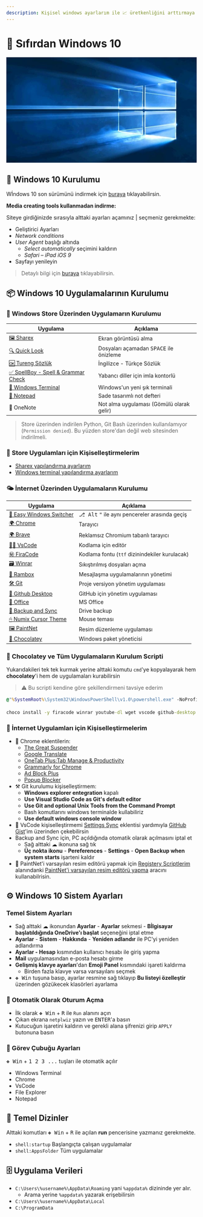 ```yaml
---
description: Kişisel windows ayarlarım ile 📈 üretkenliğini arttırmaya ne dersin?
---
```


# 🚀 Sıfırdan Windows 10

![](../../res/windows_10_pic.png)

## 👷‍ Windows 10 Kurulumu

Wİndows 10 son sürümünü indirmek için [buraya](https://www.microsoft.com/tr-tr/software-download/windows10) tıklayabilirsin.

**Media creating tools kullanmadan indirme:**

Siteye girdiğinizde sırasıyla alttaki ayarları açamınız | seçmeniz gerekmekte:

- Geliştirici Ayarları
- _Network conditions_
- _User Agent_ başlığı altında
  - _Select automatically_ seçimini kaldırın
  - _Safari – iPad iOS 9_
- Sayfayı yenileyin

> Detaylı bilgi için [buraya](https://pureinfotech.com/download-windows-10-iso-without-media-creation-tool/) tıklayabilirsin.

## 📦 Windows 10 Uygulamalarının Kurulumu

### 👜 Windows Store Üzerinden Uygulamarın Kurulumu

| Uygulama                                                                                                                                                                       | Açıklama                                         |
| ------------------------------------------------------------------------------------------------------------------------------------------------------------------------------ | ------------------------------------------------ |
| [🖼 Sharex](https://www.microsoft.com/tr-tr/p/sharex/9nblggh4z1sp?activetab=pivot%3Aoverviewtab)                                                                               | Ekran görüntüsü alma                             |
| [🔍 Quick Look](https://www.microsoft.com/tr-tr/p/quicklook/9nv4bs3l1h4s?activetab=pivot:overviewtab)                                                                          | Dosyaları açamadan <kbd>SPACE</kbd> ile önizleme |
| [🆗 Tureng Sözlük](https://www.microsoft.com/tr-tr/p/tureng-sozluk/9wzdncrfjb1g?utm_source=AppAgg.com&utm_medium=AppAgg&utm_campaign=AppAgg&rtc=1&activetab=pivot:overviewtab) | İngilizce - Türkçe Sözlük                        |
| [✅ SpellBoy - Spell & Grammar Check](https://www.microsoft.com/tr-tr/p/spellboy-spell-grammar-check/9nc12crwc360?activetab=pivot:overviewtab)                                  | Yabancı diller için imla kontorlü                |
| [🖤 Windows Terminal](https://www.microsoft.com/tr-tr/p/windows-terminal-preview/9n0dx20hk701?activetab=pivot:overviewtab)                                                     | Windows'un yeni şık terminali                    |
| [📝 Notepad](https://www.microsoft.com/tr-tr/p/notepad/9n7lrq8p8pd5?activetab=pivot:overviewtab)                                                                               | Sade tasarımlı not defteri                       |
| 📔 OneNote                                                                                                                                                                     | Not alma uygulaması (Gömülü olarak gelir)        |

> Store üzerinden indirilen Python, Git Bash üzerinden kullanılamıyor (`Permission denied`). Bu yüzden store'dan değil web sitesinden indirilmeli. 

### 🤸‍ Store Uygulamları için Kişiselleştirmelerim

- [Sharex yapılandırma ayarlarım](https://drive.google.com/uc?id=18qJhuV9gOZYnRBdKklEA0UmMnwyJO8xV)
- [Windows terminal yapılandırma ayarlarım](https://gist.github.com/yedhrab/748ed0216864c3ea0dea224d988c97cb)

### 🌤 İnternet Üzerinden Uygulamaların Kurulumu

| Uygulama                                                                                  | Açıklama                                                         |
| ----------------------------------------------------------------------------------------- | ---------------------------------------------------------------- |
| [🔁 Easy Windows Switcher](https://neosmart.net/EasySwitch/)                              | <kbd>⎇ Alt</kbd> <kbd>"</kbd> ile aynı pencereler arasında geçiş |
| [🌍 Chrome](https://www.google.com/chrome/)                                               | Tarayıcı                                                         |
| [🌍 Brave](https://brave.com/)                                                            | Reklamsız Chromium tabanlı tarayıcı                              |
| [👨‍💻 VsCode](https://code.visualstudio.com/download)                                    | Kodlama için editör                                              |
| [㊙ FiraCode](https://github.com/tonsky/FiraCode)                                         | Kodlama fontu (`ttf` dizinindekiler kurulacak)                   |
| [🗃 Winrar](https://www.win-rar.com/download.html?&L=0)                                   | Sıkıştırılmış dosyaları açma                                     |
| [📨 Rambox](https://rambox.pro/#pricing)                                                  | Mesajlaşma uygulamalarının yönetimi                              |
| [🛠 Git](https://git-scm.com/downloads)                                                   | Proje versiyon yönetim uygulaması                                |
| [🐙 Github Desktop](https://desktop.github.com/)                                          | GitHub için yönetim uygulaması                                   |
| [🏢 Office](https://bit.ly/2kjVZe9)                                                       | MS Office                                                        |
| [📂 Backup and Sync](https://www.google.com/drive/download/backup-and-sync/)              | Drive backup                                                     |
| [🖱 Numix Cursor Theme](https://drive.google.com/uc?id=1odtFIqAEfnvBH5Zk5ZefPnm77kZIxxQp) | Mouse teması                                                     |
| [🖼 PaintNet](https://www.dotpdn.com/downloads/pdn.html)                                  | Resim düzenleme uygulaması                                       |
| [🍫 Chocolatey](https://chocolatey.org/)                                                  | Windows paket yöneticisi                                         |

### 🍫 Chocolatey ve Tüm Uygulamaların Kurulum Scripti

Yukarıdakileri tek tek kurmak yerine alttaki komutu `cmd`'ye kopyalayarak hem **chocolatey**'i hem de uygulamaları kurabilirsin

> ⚠ Bu scripti kendine göre şekillendirmeni tavsiye ederim

```cmd
@"%SystemRoot%\System32\WindowsPowerShell\v1.0\powershell.exe" -NoProfile -InputFormat None -ExecutionPolicy Bypass -Command "iex ((New-Object System.Net.WebClient).DownloadString('https://chocolatey.org/install.ps1'))" && SET "PATH=%PATH%;%ALLUSERSPROFILE%\chocolatey\bin"

choco install -y firacode winrar youtube-dl wget vscode github-desktop python3 git --params "/GitAndUnixToolsOnPath /NoShellIntegration /WindowsTerminal"

```

### 🤸‍ İnternet Uygulamları için Kişiselleştirmelerim

- 🎇 Chrome eklentilerin:
  - [The Great Suspender](https://chrome.google.com/webstore/detail/the-great-suspender/klbibkeccnjlkjkiokjodocebajanakg?hl=en)
  - [Google Translate](https://chrome.google.com/webstore/search/translate?hl=en)
  - [OneTab Plus:Tab Manage & Productivity](https://chrome.google.com/webstore/detail/onetab-plustab-manage-pro/lepdjbhbkpfenckechpdfohdmkhogojf?hl=en)
  - [Grammarly for Chrome](https://chrome.google.com/webstore/detail/grammarly-for-chrome/kbfnbcaeplbcioakkpcpgfkobkghlhen?hl=en)
  - [Ad Block Plus](https://chrome.google.com/webstore/detail/adblock-plus-free-ad-bloc/cfhdojbkjhnklbpkdaibdccddilifddb)
  - [Popup Blocker](https://chrome.google.com/webstore/detail/pop-up-blocker-for-chrome/bkkbcggnhapdmkeljlodobbkopceiche)
- ⚒ Git kurulumu kişiselleştirmem:
  - **Windows explorer entegration** kapalı
  - **Use Visual Studio Code as Git's default editor**
  - **Use Git and optional Unix Tools from the Command Prompt**
  - Bash komutlarını windows terminalde kullabiliriz
  - **Use default windows console window**
- 🥧 VsCode kişiselleştirmemi [Settings Sync](https://marketplace.visualstudio.com/itemdetails?itemName=Shan.code-settings-sync) eklentisi yardımıyla [GitHub Gist](https://gist.github.com/yedhrab/4b13743a36cece5c3c22a5042897a83d)'im üzerinden çekebilirsin
- Backup and Sync için, PC açıldığında otomatik olarak açılmasını iptal et
  - Sağ alttaki ☁ ikonuna sağ tık
  - **Üç nokta ikonu** - **Pereferences** - **Settings** - **Open Backup when system starts** işarteni kaldır
- 🔧 PaintNet'i varsayılan resim editörü yapmak için [Registery Scriptlerim](./Registery%20Scriptlerim) alanındanki [PaintNet'i varsayılan resim editörü yapma](./Registery%20Scriptlerim/PaintNet%27i%20varsay%C4%B1lan%20resim%20edit%C3%B6r%C3%BC%20yapma.reg) aracını kullanabilrisin.

## ⚙ Windows 10 Sistem Ayarları

###  Temel Sistem Ayarları

- Sağ alttaki ☁ ikonundan **Ayarlar** - **Ayarlar** sekmesi - **Bİlgisayar başlatıldığında OneDrive'ı başlat** seçeneğini iptal etme
- **Ayarlar** - **Sistem** - **Hakkında** - **Yeniden adlandır** ile PC'yi yeniden adlandırma
- **Ayarlar - Hesap** kısmından kullanıcı hesabı ile giriş yapma
- **Mail** uygulamasından e-posta hesabı girme
- **Gelişmiş klavye ayarları**'dan **Emoji Panel** kısmındaki işareti kaldırma
  - Birden fazla klavye varsa varsayılanı seçmek
- <kbd>❖ Win</kbd> tuşuna basıp, ayarlar resmine sağ tıklayıp **Bu listeyi özelleştir** üzerinden gözükecek klasörleri ayarlama

### 🔑 Otomatik Olarak Oturum Açma

- İlk olarak <kbd>❖ Win</kbd> + <kbd>R</kbd> ile `Run` alanını açın
- Çıkan ekrana `netplwiz` yazın ve <kbd>ENTER</kbd>'a basın
- Kutucuğun işaretini kaldırın ve gerekli alana şifrenizi girip `APPLY` butonuna basın

### 🍢 Görev Çubuğu Ayarları

<kbd>❖ Win</kbd> + <kbd>1 2 3 ...</kbd> tuşları ile otomatik açılır 

- Windows Terminal
- Chrome
- VsCode
- File Explorer
- Notepad

## 📂 Temel Dizinler

Alttaki komutları <kbd>❖ Win</kbd> + <kbd>R</kbd> ile açılan **run** pencerisine yazmanız gerekmekte.

- `shell:startup` Başlangıçta çalışan uygulamalar
- `shell:AppsFolder` Tüm uygulamalar

## 🗄 Uygulama Verileri

- `C:\Users\%username%\AppData\Roaming` yani `%appdata%` dizininde yer alır.
  - Arama yerine `%appdata%` yazarak erişebilirsin
- `C:\Users\%username%\AppData\Local`
- `C:\ProgramData`
